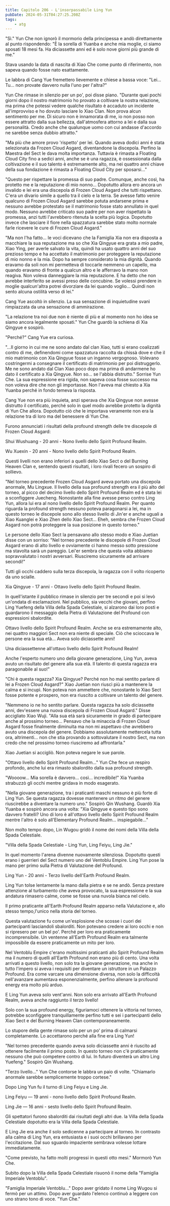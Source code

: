 ```yaml
---
title: Capitolo 206 - L'insorpassabile Ling Yun
pubDate: 2024-05-31T04:27:25.208Z
tags:
    - atg
---
```





"Sì." Yun Che non ignorò il mormorio della principessa e andò direttamente al punto rispondendo: "È la sorella di Yuanba e anche mia moglie, ci siamo sposati 18 mesi fa. Ha diciassette anni ed è solo nove giorni più grande di me."


Stava usando la data di nascita di Xiao Che come punto di riferimento, non sapeva quando fosse nato esattamente.


Le labbra di Cang Yue fremettero lievemente e chiese a bassa voce: "Lei... Tu... non provate davvero nulla l'uno per l'altra?"


Yun Che rimase in silenzio per un po', poi disse piano. "Durante quei pochi giorni dopo il nostro matrimonio ho provato a coltivare la nostra relazione, ma prima che potessi vedere qualche risultato è accaduto un incidente all'improvviso e ho dovuto lasciare lo Xiao Clan. Non prova alcun sentimento per me.
Di sicuro non è innamorata di me, io non posso non essere attratto dalla sua bellezza, dall'atmosfera attorno a lei e dalla sua personalità. Credo anche che qualunque uomo con cui andasse d'accordo ne sarebbe senza dubbio attratto."


"Ma più che amore provo 'rispetto' per lei. Quando aveva dodici anni è stata selezionata da Frozen Cloud Asgard, diventandone la discepola. Perfino la Maestra del Sect le dava molta importanza.
Tuttavia è rimasta a Floating Cloud City fino a sedici anni, anche se è una ragazza, è ossessionata dalla coltivazione e il suo talento è estremamente alto, ma nei quattro anni chiave della sua fondazione è rimasta a Floating Cloud City per sposarsi..."


"Questo per rispettare la promessa di suo padre. Comunque, anche così, ha protetto me e la reputazione di mio nonno... Dopotutto allora ero ancora un invalido e lei era una discepola di Frozen Cloud Asgard che tutti rispettano. C'era un divario simile a quello tra il cielo e la terra. 
Se avesse fatto venire qualcuno di Frozen Cloud Asgard sarebbe potuta andarsene prima e nessuno avrebbe protestato se il matrimonio fosse stato annullato in quel modo. Nessuno avrebbe criticato suo padre per non aver rispettato la promessa, anzi tutti l'avrebbero ritenuta la scelta più logica. Dopotutto invece che lasciare il fiore nella spazzatura sarebbe stato molto normale farle ricevere le cure di Frozen Cloud Asgard."


"Ma non l'ha fatto... le voci dicevano che la Famiglia Xia non era disposta a macchiare la sua reputazione ma so che Xia Qingyue era grata a mio padre, Xiao Ying, per averle salvato la vita, quindi ha usato quattro anni del suo prezioso tempo e ha accettato il matrimonio per proteggere la reputazione di mio nonno e la mia. Dopo ha sempre considerato la mia dignità. Quando eravamo da soli non mi permetteva di toccarle nemmeno un capello, ma quando eravamo di fronte a qualcun altro e le afferravo la mano non reagiva. 
Non voleva danneggiare la mia reputazione. E ha detto che non avrebbe interferito se avessi preso delle concubine. Se volessi prendere in moglie qualcun'altra potrei divorziare da lei quando voglio... Quindi non sento alcuna ostilità verso di lei."


Cang Yue ascoltò in silenzio. La sua sensazione di inquietudine svanì rimpiazzata da una sensazione di ammirazione.


"La relazione tra noi due non è niente di più e al momento non ho idea se siamo ancora legalmente sposati." Yun Che guardò la schiena di Xia Qingyue e sospirò.


"Perché?" Cang Yue era curiosa.


"...Il giorno in cui me ne sono andato dal clan Xiao, tutti si erano coalizzati contro di me, definendomi come spazzatura raccolta da chissà dove e che il mio matrimonio con Xia Qingyue fosse un inganno vergognoso. Volevano costringermi a consegnare il certificato di matrimonio per poi distruggerlo. Me ne sono andato dal Clan Xiao poco dopo ma prima di andarmene ho dato il certificato a Xia Qingyue.
Non so... se l'abbia distrutto." Sorrise Yun Che.
La sua espressione era rigida, non sapeva cosa fosse successo ma non voleva dire che non gli importasse. Non l'aveva mai chiesto a Xia Yuanba perché in fondo temeva la risposta.


Cang Yue non era più inquieta, anzi sperava che Xia Qingyue non avesse distrutto il certificato, perché solo in quel modo avrebbe protetto la dignità di Yun Che allora. Dopotutto ciò che le importava veramente non era la relazione tra di loro ma del benessere di Yun Che.


Furono annunciati i risultati della profound strength delle tre discepole di Frozen Cloud Asgard:


Shui Wushuang - 20 anni - Nono livello dello Spirit Profound Realm.


Wu Xuexin - 20 anni - Nono livello dello Spirit Profound Realm.


Questi livelli non erano inferiori a quelli dello Xiao Sect o del Burning Heaven Clan e, sentendo questi risultati, i loro rivali fecero un sospiro di sollievo.


"Nel torneo precedente Frozen Cloud Asgard aveva portato una discepola anormale, Mu Lingxue.
Il livello della sua profound strength era il più alto del torneo, al picco del decimo livello dello Spirit Profound Realm ed è stata lei a sconfiggere Juecheng. Nonostante alla fine avesse perso contro Ling Yun, allora lui era al nono livello dello Spirit Profound Realm.
Per quanto riguarda la profound strength nessuno poteva paragonarsi a lei, ma in questo torneo le discepole sono allo stesso livello di Jin'er e anche uguali a Xiao Kuanglei e Xiao Zhen dello Xiao Sect... Eheh, sembra che Frozen Cloud Asgard non potrà proteggere la sua posizione in questo torneo."


Le persone dello Xiao Sect la pensavano allo stesso modo e Xiao Juetian disse con un sorriso: "Nel torneo precedente le discepole di Frozen Cloud Asgard erano di alto livello e ovviamente ci hanno messo sotto pressione ma stavolta sarà un pareggio. Lei'er sembra che questa volta abbiamo sopravvalutato i nostri avversari. Riusciremo sicuramente ad arrivare secondi!"


Tutti gli occhi caddero sulla terza discepola, la ragazza con il volto ricoperto da uno scialle.


Xia Qingyue - 17 anni - Ottavo livello dello Spirit Profound Realm.


In quell'istante il pubblico rimase in silenzio per tre secondi e poi si levò un'ondata di esclamazioni. Nel pubblico, sia vecchi che giovani, perfino Ling Yuefeng della Villa della Spada Celestiale, si alzarono dai loro posti e guardarono il messaggio della Pietra di Valutazione del Profound con espressioni sbalordite.


Ottavo livello dello Spirit Profound Realm. Anche se era estremamente alto, nei quattro maggiori Sect non era niente di speciale. Ciò che scioccava le persone era la sua età... Aveva solo diciassette anni!


Una diciassettenne all'ottavo livello dello Spirit Profound Realm!


Anche l'esperto numero uno della giovane generazione, Ling Yun, aveva avuto un risultato del genere alla sua età. Il talento di questa ragazza era paragonabile al suo!"


"Chi è questa ragazza? Xia Qingyue? Perché non ho mai sentito parlare di lei a Frozen Cloud Asgard?" Xiao Juetian non riuscì più a mantenere la calma e si incupì. Non poteva non ammettere che, nonostante lo Xiao Sect fosse potente e prospero, non era riuscito a coltivare un talento del genere.


"Nemmeno io ne ho sentito parlare. Questa ragazza ha solo diciassette anni, dev'essere una nuova discepola di Frozen Cloud Asgard." Disse accigliato Xiao Wuji. "Alla sua età sarà sicuramente in grado di partecipare anche al prossimo torneo... Pensavo che la minaccia di Frozen Cloud Asgard fosse finalmente diminuita ma non mi aspettavo che avrebbero avuto una discepola del genere. Dobbiamo assolutamente mettercela tutta ora, altrimenti... non che stia provando a sottovalutare il nostro Sect, ma non credo che nel prossimo torneo riusciremo ad affrontarla."


Xiao Juetian si accigliò. Non poteva negare le sue parole.


"Ottavo livello dello Spirit Profound Realm..." Yun Che fece un respiro profondo, anche lui era rimasto sbalordito dalla sua profound strength.


"Woooow... Mia sorella è davvero... così... incredibile!" Xia Yuanba strabuzzò gli occhi mentre gridava in modo esagerato.


"Nella giovane generazione, tra i praticanti maschi nessuno è più forte di Ling Yun. Se questa ragazza dovesse mantenere un ritmo del genere riuscirebbe a diventare la numero uno." Sospirò Qin Wushang. Guardò Xia Yuanba e sospirò ancora una volta: "Xia Qingyue e questo tipo sono davvero fratelli? Uno di loro è all'ottavo livello dello Spirit Profound Realm mentre l'altro è solo all'Elementary Profound Realm... inspiegabile..."


Non molto tempo dopo, Lin Wugou gridò il nome dei nomi della Villa della Spada Celestiale.


"Villa della Spada Celestiale - Ling Yun, Ling Feiyu, Ling Jie."


In quel momento l'arena divenne nuovamente silenziosa. Dopotutto questi erano i guerrieri del Sect numero uno del Ventoblu Empire. Ling Yun pose la mano per primo sulla Pietra di Valutazione del Profound.


Ling Yun - 20 anni - Terzo livello dell'Earth Profound Realm.


Ling Yun tolse lentamente la mano dalla pietra e se ne andò. Senza prestare attenzione al turbamento che aveva provocato, la sua espressione e la sua andatura rimasero calme, come se fosse una nuvola bianca nel cielo.


Il primo praticante all'Earth Profound Realm apparso nella Valutazione e, allo stesso tempo,l'unico nella storia del torneo.


Questa valutazione fu come un'esplosione che scosse i cuori dei partecipanti lasciandoli sbalorditi. Non potevano credere ai loro occhi e non si ripresero per un bel po'. Perché per loro era praticamente incomprensibile. Un ventenne all'Earth Profound Realm era talmente impossibile da essere praticamente un mito per loro.


Nel Ventoblu Empire c'erano moltissimi praticanti allo Spirit Profound Realm ma il numero di quelli all'Earth Profound non erano più di cento. Una volta arrivati a questo livello, non solo tra la giovane generazione, ma anche in tutto l'impero si aveva i requisiti per diventare un istruttore in un Palazzo Profound. Era come varcare una dimensione diversa, non solo la difficoltà nell'avanzare aumentava esponenzialmente, perfino allenare la profound energy era molto più arduo.


E Ling Yun aveva solo vent'anni. Non solo era arrivato all'Earth Profound Realm, aveva anche raggiunto il terzo livello!


Solo con la sua profound energy, figuriamoci ottenere la vittoria nel torneo, potrebbe sconfiggere tranquillamente perfino tutti e sei i partecipanti dello Xiao Sect e del Burning Heaven Clan contemporaneamente.


Lo stupore della gente rimase solo per un po' prima di calmarsi completamente.
Lo accettarono perché alla fine era Ling Yun!


"Nel torneo precedente quando aveva solo diciassette anni è riuscito ad ottenere facilmente il primo posto. In questo torneo non c'è praticamente nessuno che può competere contro di lui. In futuro diventerà un altro Ling Yuefeng." Sospirò Qin Wushang.


"Terzo livello..." Yun Che contorse le labbra un paio di volte. "Chiamarlo anormale sarebbe semplicemente troppo cortese."


Dopo Ling Yun fu il turno di Ling Feiyu e Ling Jie.


Ling Feiyu — 19 anni - nono livello dello Spirit Profound Realm.


Ling Jie — 16 anni - sesto livello dello Spirit Profound Realm.


Gli spettatori furono sbalorditi dai risultati degli altri due. la Villa della Spada Celestiale dopotutto era la Villa della Spada Celestiale.


E Ling Jie era anche il solo sedicenne a partecipare al torneo.
In contrasto alla calma di Ling Yun, era entusiasta e i suoi occhi brillavano per l'eccitazione. Dal suo sguardo impaziente sembrava volesse lottare immediatamente.


"Come previsto, ha fatto molti progressi in questi otto mesi." Mormorò Yun Che.


Subito dopo la Villa della Spada Celestiale risuonò il nome della "Famiglia Imperiale Ventoblu".


"Famiglia Imperiale Ventoblu..." Dopo aver gridato il nome Ling Wugou si fermò per un attimo. Dopo aver guardato l'elenco continuò a leggere con uno strano tono di voce.
"Yun Che."





